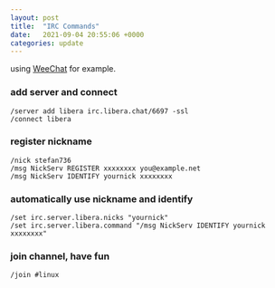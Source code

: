 ```yaml
---
layout: post
title:  "IRC Commands"
date:   2021-09-04 20:55:06 +0000
categories: update
---
```


using [WeeChat](/update/2021/09/04/WeeChat.html) for example.

### add server and connect
```
/server add libera irc.libera.chat/6697 -ssl
/connect libera
```

### register nickname
```
/nick stefan736
/msg NickServ REGISTER xxxxxxxx you@example.net
/msg NickServ IDENTIFY yournick xxxxxxxx
```

### automatically use nickname and identify
```
/set irc.server.libera.nicks "yournick"
/set irc.server.libera.command "/msg NickServ IDENTIFY yournick xxxxxxxx"
```

### join channel, have fun
```
/join #linux
```
